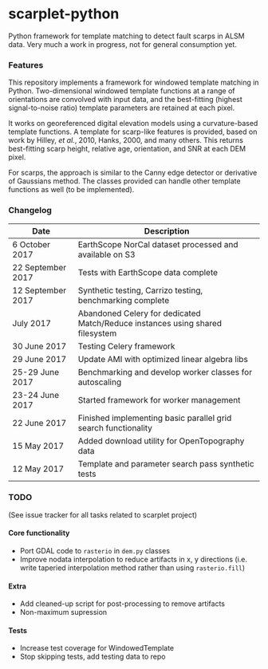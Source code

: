 # scarplet-python
Python framework for template matching to detect fault scarps in ALSM data. Very much a work in progress, not for general consumption yet.

### Features
This repository implements a framework for windowed template matching in Python. Two-dimensional windowed template functions at a range of orientations are convolved with input data, and the best-fitting (highest signal-to-noise ratio) template parameters are retained at each pixel.

It works on georeferenced digital elevation models using a curvature-based template functions. A template for scarp-like features is provided, based on work by Hilley, *et al.*, 2010, Hanks, 2000, and many others. This returns best-fitting scarp height, relative age, orientation, and SNR at each DEM pixel.

For scarps, the approach is similar to the Canny edge detector or derivative of Gaussians method. The classes provided can handle other template functions as well (to be implemented).


### Changelog

Date            | Description
--------------- | -----------
6 October 2017  | EarthScope NorCal dataset processed and available on S3
22 September 2017 | Tests with EarthScope data complete
12 September 2017 | Synthetic testing, Carrizo testing, benchmarking complete
July 2017    | Abandoned Celery for dedicated Match/Reduce instances using shared filesystem
30 June 2017 | Testing Celery framework
29 June 2017 | Update AMI with optimized linear algebra libs
25-29 June 2017 | Benchmarking and develop worker classes for autoscaling
23-24 June 2017 | Started framework for worker management
22 June 2017    | Finished implementing basic parallel grid search functionality 
15 May 2017     | Added download utility for OpenTopography data
12 May 2017     | Template and parameter search pass synthetic tests

### TODO
(See issue tracker for all tasks related to scarplet project)
#### Core functionality
- Port GDAL code to `rasterio` in `dem.py` classes
- Improve nodata interpolation to reduce artifacts in x, y directions (i.e. write taperied interpolation method rather than using `rasterio.fill`)

#### Extra
- Add cleaned-up script for post-processing to remove artifacts
- Non-maximum supression

#### Tests
- Increase test coverage for WindowedTemplate
- Stop skipping tests, add testing data to repo
